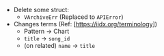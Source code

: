 * Delete some struct:
  * `VArchiveErr` (Replaced to `APIError`)
* Changes terms (Ref: [https://iidx.org/terminology])
  * Pattern -> Chart
  * `title` -> `song_id`
  * (on related) `name` -> `title`
